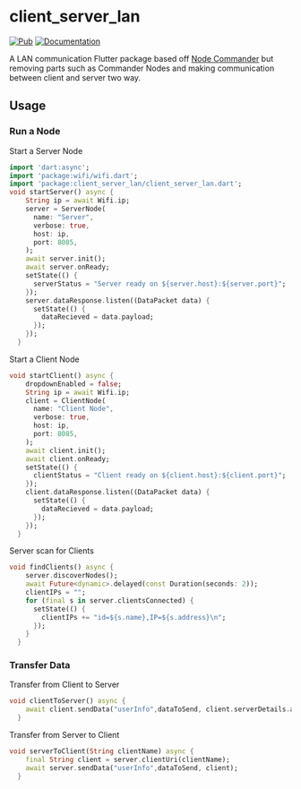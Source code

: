 # client_server_lan

[![Pub](https://img.shields.io/pub/v/client_server_lan.svg)](https://pub.dev/packages/client_server_lan)
[![Documentation](https://img.shields.io/badge/API-reference-blue)](https://pub.dev/documentation/client_server_lan/latest/client_server_lan/client_server_lan-library.html)

A LAN communication Flutter package based off [Node Commander](https://github.com/synw/nodecommander) but removing parts such as Commander Nodes and making communication between client and server two way.

## Usage

### Run a Node

Start a Server Node

```dart
import 'dart:async';
import 'package:wifi/wifi.dart';
import 'package:client_server_lan/client_server_lan.dart';
void startServer() async {
    String ip = await Wifi.ip;
    server = ServerNode(
      name: "Server",
      verbose: true,
      host: ip,
      port: 8085,
    );
    await server.init();
    await server.onReady;
    setState(() {
      serverStatus = "Server ready on ${server.host}:${server.port}";
    });
    server.dataResponse.listen((DataPacket data) {
      setState(() {
        dataRecieved = data.payload;
      });
    });
  }
```
Start a Client Node

```dart
void startClient() async {
    dropdownEnabled = false;
    String ip = await Wifi.ip;
    client = ClientNode(
      name: "Client Node",
      verbose: true,
      host: ip,
      port: 8085,
    );
    await client.init();
    await client.onReady;
    setState(() {
      clientStatus = "Client ready on ${client.host}:${client.port}";
    });
    client.dataResponse.listen((DataPacket data) {
      setState(() {
        dataRecieved = data.payload;
      });
    });
  }
```
Server scan for Clients

```dart
void findClients() async {
    server.discoverNodes();
    await Future<dynamic>.delayed(const Duration(seconds: 2));
    clientIPs = "";
    for (final s in server.clientsConnected) {
      setState(() {
        clientIPs += "id=${s.name},IP=${s.address}\n";
      });
    }
  }
```

### Transfer Data

Transfer from Client to Server

```dart
void clientToServer() async {
    await client.sendData("userInfo",dataToSend, client.serverDetails.address);
  }
```

Transfer from Server to Client

```dart
void serverToClient(String clientName) async {
    final String client = server.clientUri(clientName);
    await server.sendData("userInfo",dataToSend, client);
  }
```
